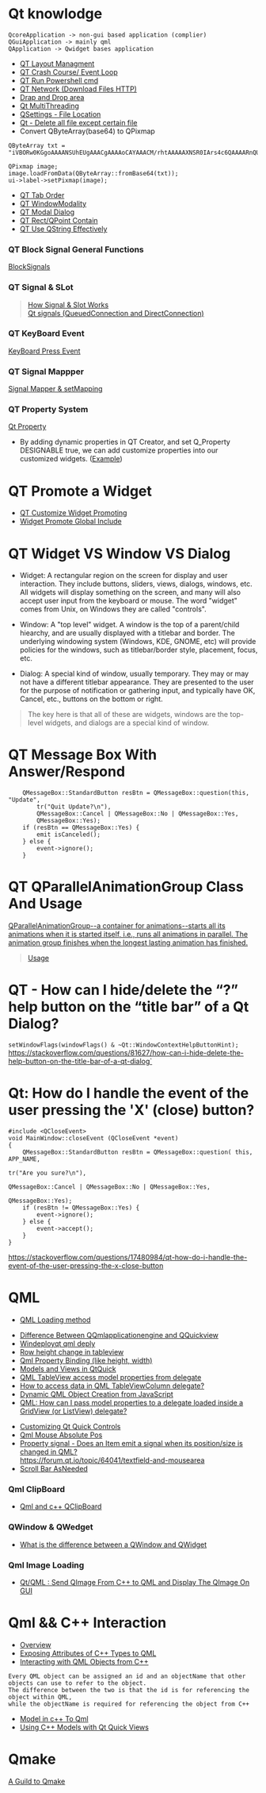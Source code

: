 # Qt knowlodge

```
QcoreApplication -> non-gui based application (complier)
QGuiApplication -> mainly qml
QApplication -> Qwidget bases application
```
- [QT Layout Managment](https://doc.qt.io/qt-5/layout.html)<br>
- [QT Crash Course/ Event Loop](https://www.cleanqt.io/blog/crash-course-in-qt-for-c%2B%2B-developers,-part-1)<br>
- [QT Run Powershell cmd](https://github.com/MingruiZhangW/Useful-Function-Database/blob/master/Qt/Qt_Run_Powershell_cmd.md)<br>
- [QT Network (Download Files HTTP)](https://github.com/MingruiZhangW/Useful-Function-Database/blob/master/Qt/downloadmanager.cpp)<br>
- [Drap and Drop area](https://wiki.qt.io/Drag_and_Drop_of_files)<br>
- [Qt MultiThreading](https://toptal.com/qt/qt-multithreading-c-plus-plus)<br>
- [QSettings - File Location](https://stackoverflow.com/questions/4031838/qsettings-where-is-the-location-of-the-ini-file)<br>
- [Qt - Delete all file except certain file](https://github.com/MingruiZhangW/Useful-Function-Database/blob/master/Qt/Qt_Delete_File.md)<br>
- Convert QByteArray(base64) to QPixmap
```
QByteArray txt = "iVBORw0KGgoAAAANSUhEUgAAACgAAAAoCAYAAACM/rhtAAAAAXNSR0IArs4c6QAAAARnQU1BAACxjwv8YQUAAAAJcEhZcwAADsMAAA7DAcdvqGQAAADxSURBVFhH7ZSxDYMwEEW9RdqU9MhFOho6WrwAE0SsESGlyABpvEU2yB5ZItLFnG1kkJEgipUjuSdZWG78+HdnwTAMAR73J7gtXTYjOSd61Wc6PxCTJCXYM5X8muDldJi9OJQkKdjj+5KsoGcTgrHhSc5PJei2iVA1qNvRrBoyIYbLiAjmUBi5Sjc0BbPOJKdL2LVG0HzdMbJEMG16WNoGpBQUBW1pC2VLikl2OR3BqRAtQSzteCBigkv4vKAsoQpK65HaTHK7JyA4vHnxtVYy4ZCEjAdmDSyIYF/a99CdLCaxoE0u7MF3UmQYhmGYv0SIF0Zn9rmd3QoAAAAAAElFTkSuQmCC";

QPixmap image;
image.loadFromData(QByteArray::fromBase64(txt));
ui->label->setPixmap(image);
```

- [QT Tab Order](https://doc.qt.io/archives/qt-4.8/designer-tab-order.html)<br>
- [QT WindowModality](https://doc.qt.io/qt-5/qt.html#WindowModality-enum)<br>
- [QT Modal Dialog](https://doc.qt.io/qt-5/qdialog.html#modal-dialogs)<br>
- [QT Rect/QPoint Contain](https://github.com/MingruiZhangW/Useful-Function-Database/blob/master/Qt/Check%20if%20a%20Widget%20contains%20QPoint.md)<br>
- [QT Use QString Effectively](https://wiki.qt.io/Using_QString_Effectively)<br>
### QT Block Signal General Functions
[BlockSignals](https://github.com/MingruiZhangW/Useful-Function-Database/blob/master/Qt/QT%20BlockSignal%20General%20Function.md)<br>

### QT Signal & SLot
> [How Signal & Slot Works](https://woboq.com/blog/how-qt-signals-slots-work.html)<br>
> [Qt signals (QueuedConnection and DirectConnection)](https://stackoverflow.com/questions/15051553/qt-signals-queuedconnection-and-directconnection)<br>

### QT KeyBoard Event
[KeyBoard Press Event](https://www.qtcentre.org/threads/693-Capture-a-keyboard-event)<br>

### QT Signal Mappper
[Signal Mapper & setMapping](https://github.com/MingruiZhangW/Useful-Function-Database/blob/master/Qt/qt_signal_mapper.md)<br>

### QT Property System
[Qt Property](https://doc.qt.io/qt-5/properties.html)<br>
- By adding dynamic properties in QT Creator, and set Q_Property DESIGNABLE true, we can add customize properties into our customized widgets. ([Example](https://github.com/MingruiZhangW/Useful-Function-Database/blob/master/Qt/overlay.h))

# QT Promote a Widget
- [QT Customize Widget Promoting](https://doc.qt.io/qt-5/designer-using-custom-widgets.html#promoting-widgets)<br>
- [Widget Promote Global Include](https://stackoverflow.com/questions/24031774/what-does-the-global-include-checkbox-mean-in-the-promoted-widgets-dialog)<br>

# QT Widget VS Window VS Dialog
- Widget: A rectangular region on the screen for display and user interaction. They include buttons, sliders, views, dialogs, windows, etc. All widgets will display something on the screen, and many will also accept user input from the keyboard or mouse. The word "widget" comes from Unix, on Windows they are called "controls".

- Window: A "top level" widget. A window is the top of a parent/child hiearchy, and are usually displayed with a titlebar and border. The underlying windowing system (Windows, KDE, GNOME, etc) will provide policies for the windows, such as titlebar/border style, placement, focus, etc.

- Dialog: A special kind of window, usually temporary. They may or may not have a different titlebar appearance. They are presented to the user for the purpose of notification or gathering input, and typically have OK, Cancel, etc., buttons on the bottom or right.

> The key here is that all of these are widgets, windows are the top-level widgets, and dialogs are a special kind of window.

# QT Message Box With Answer/Respond
```
    QMessageBox::StandardButton resBtn = QMessageBox::question(this, "Update",
        tr("Quit Update?\n"),
        QMessageBox::Cancel | QMessageBox::No | QMessageBox::Yes,
        QMessageBox::Yes);
    if (resBtn == QMessageBox::Yes) {
        emit isCanceled();
    } else {
        event->ignore();
    }
```
# QT QParallelAnimationGroup Class And Usage
[QParallelAnimationGroup--a container for animations--starts all its animations when it is started itself, i.e., runs all animations in parallel. The animation group finishes when the longest lasting animation has finished.](https://doc.qt.io/qt-5/qparallelanimationgroup.html)<br>
>[Usage](https://stackoverflow.com/questions/32476006/how-to-make-an-expandable-collapsable-section-widget-in-qt)<br>

# QT - How can I hide/delete the “?” help button on the “title bar” of a Qt Dialog?
`setWindowFlags(windowFlags() & ~Qt::WindowContextHelpButtonHint);`<br>
https://stackoverflow.com/questions/81627/how-can-i-hide-delete-the-help-button-on-the-title-bar-of-a-qt-dialog`

# Qt: How do I handle the event of the user pressing the 'X' (close) button?
```
#include <QCloseEvent>
void MainWindow::closeEvent (QCloseEvent *event)
{
    QMessageBox::StandardButton resBtn = QMessageBox::question( this, APP_NAME,
                                                                tr("Are you sure?\n"),
                                                                QMessageBox::Cancel | QMessageBox::No | QMessageBox::Yes,
                                                                QMessageBox::Yes);
    if (resBtn != QMessageBox::Yes) {
        event->ignore();
    } else {
        event->accept();
    }
}
```
https://stackoverflow.com/questions/17480984/qt-how-do-i-handle-the-event-of-the-user-pressing-the-x-close-button

# QML
- [QML Loading method](https://github.com/MingruiZhangW/Useful-Function-Database/blob/master/Qt/qml.md)<br>
+ [Difference Between QQmlapplicationengine and QQuickview](https://forum.qt.io/topic/72516/what-is-the-difference-between-qqmlapplicationengine-and-qquickview)<br>
+ [Windeployqt qml deply](https://stackoverflow.com/questions/53160127/windeployqt-module-qtquick-not-installed)<br>
+ [Row height change in tableview](https://stackoverflow.com/questions/25522719/how-to-correctly-change-the-row-height-of-a-tableview)<br>
+ [Qml Property Binding (like height, width)](https://doc.qt.io/qt-5/qtqml-syntax-propertybinding.html)<br>
+ [Models and Views in QtQuick](https://doc.qt.io/qt-5/qtquick-modelviewsdata-modelview.html#qml-data-models)<br>
+ [QML TableView access model properties from delegate](https://stackoverflow.com/questions/22874387/qml-tableview-access-model-properties-from-delegate)<br>
+ [How to access data in QML TableViewColumn delegate?](https://stackoverflow.com/questions/19577210/how-to-access-data-in-qml-tableviewcolumn-delegate/26809548)<br>
+ [Dynamic QML Object Creation from JavaScript](https://doc.qt.io/qt-5/qtqml-javascript-dynamicobjectcreation.html)<br>
+ [QML: How can I pass model properties to a delegate loaded inside a GridView (or ListView) delegate?](https://stackoverflow.com/questions/8450992/qml-how-can-i-pass-model-properties-to-a-delegate-loaded-inside-a-gridview-or)<br>
- [Customizing Qt Quick Controls](https://doc.qt.io/qt-5/qtquickcontrols2-customize.html#customizing-button)<br>
- [Qml Mouse Absolute Pos](https://stackoverflow.com/questions/19392163/qml-mouse-absolute-position-in-mousearea/44779025#44779025)<br>
- [Property signal - Does an Item emit a signal when its position/size is changed in QML?](https://stackoverflow.com/questions/19987177/does-an-item-emit-a-signal-when-its-position-size-is-changed-in-qml)<br>
https://forum.qt.io/topic/64041/textfield-and-mousearea
- [Scroll Bar AsNeeded](https://stackoverflow.com/questions/51961813/qml-scrollbar-asneeded)<br>

### Qml ClipBoard
- [Qml and c++ QClipBoard](https://ruedigergad.com/2011/08/06/qml-and-clipboard-interaction/?unapproved=11929&moderation-hash=90a2276746f2445ad9fdd8464cdb66b5#comment-11929)<br>

### QWindow & QWedget
- [What is the difference between a QWindow and QWidget](https://stackoverflow.com/questions/17860604/what-is-the-difference-between-a-qwindow-and-qwidget)<br>

### Qml Image Loading
+ [Qt/QML : Send QImage From C++ to QML and Display The QImage On GUI](https://stackoverflow.com/questions/20691414/qt-qml-send-qimage-from-c-to-qml-and-display-the-qimage-on-gui)<br>

# Qml && C++ Interaction
- [Overview](https://doc.qt.io/qt-5/qtqml-cppintegration-overview.html)<br>
- [Exposing Attributes of C++ Types to QML](https://doc.qt.io/qt-5/qtqml-cppintegration-exposecppattributes.html)<br>
- [Interacting with QML Objects from C++](https://doc.qt.io/qt-5/qtqml-cppintegration-interactqmlfromcpp.html)<br>

```
Every QML object can be assigned an id and an objectName that other objects can use to refer to the object.
The difference between the two is that the id is for referencing the object within QML,
while the objectName is required for referencing the object from C++
```

- [Model in c++ To Qml](https://wiki.qt.io/How_to_Use_a_Custom_Class_in_C%2B%2B_Model_and_QML_View)<br>
- [Using C++ Models with Qt Quick Views](https://doc.qt.io/qt-5/qtquick-modelviewsdata-cppmodels.html)<br>

# Qmake
[A Guild to Qmake](https://www.toptal.com/qt/vital-guide-qmake)<br>
